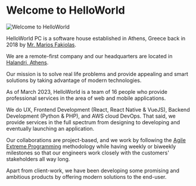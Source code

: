 # Welcome to HelloWorld

![Welcome to HelloWorld](/images/welcome.jpg)

HelloWorld PC is a software house established in Athens, Greece back in 2018 by [Mr. Marios Fakiolas](mailto:marios@helloworld.gr).

We are a remote-first company and our headquarters are located in [Halandri, Athens](https://goo.gl/maps/tHQF4thDHu4Nndt99).

Our mission is to solve real life problems and provide appealing and smart solutions by taking advantage of modern
technologies.

As of March 2023, HelloWorld is a team of 16 people who provide professional services in the area of web and mobile
applications.

We do UX, Frontend Development (React, React Native & VueJS), Backend Development (Python & PHP), and AWS cloud
DevOps. That said, we provide services in the full spectrum from designing to developing and eventually launching
an application.

Our collaborations are project-based, and we work by following the [Agile Extreme Programming](http://www.extremeprogramming.org/)
methodology while having weekly or biweekly milestones so that our engineers work closely with the customers'
stakeholders all way long.

Apart from client-work, we have been developing some promising and ambitious products by offering modern solutions
to the end-user.
